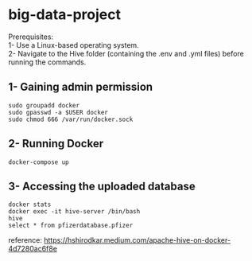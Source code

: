 # big-data-project

Prerequisites:  
1- Use a Linux-based operating system.  
2- Navigate to the Hive folder (containing the .env and .yml files) before running the commands.  

## 1- Gaining admin permission  
    sudo groupadd docker  
    sudo gpasswd -a $USER docker  
    sudo chmod 666 /var/run/docker.sock  

## 2- Running Docker  
    docker-compose up

## 3- Accessing the uploaded database
    docker stats  
    docker exec -it hive-server /bin/bash  
    hive  
    select * from pfizerdatabase.pfizer  
    
reference: https://hshirodkar.medium.com/apache-hive-on-docker-4d7280ac6f8e
